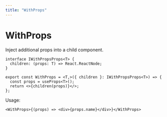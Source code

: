 ```yaml
---
title: "WithProps"
---
```


# WithProps

Inject additional props into a child component.

```tsx
interface IWithPropsProps<T> {
  children: (props: T) => React.ReactNode;
}

export const WithProps = <T,>({ children }: IWithPropsProps<T>) => {
  const props = useProps<T>();
  return <>{children(props)}</>;
};
```

Usage:

```tsx
<WithProps>{(props) => <div>{props.name}</div>}</WithProps>
```
